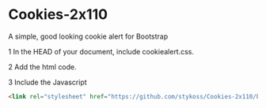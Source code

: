 # Cookies-2x110
A simple, good looking cookie alert for Bootstrap

1 In the HEAD of your document, include cookiealert.css.

2 Add the html code.

3 Include the Javascript

```html
<link rel="stylesheet" href="https://github.com/stykoss/Cookies-2x110/blob/master/cookiealert.js">
```

